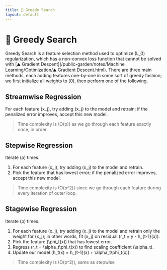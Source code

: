 ```yaml
---
title: 🔎 Greedy Search
layout: default
---
```


# 🔎 Greedy Search

Greedy Search is a feature selection method used to optimize \(L_0\) regularization, which has a non-convex loss function that cannot be solved with [⛰️ Gradient Descent](/public-garden/notes/Machine Learning/Optimization/⛰️ Gradient Descent.html). There are three main methods, each adding features one-by-one in some sort of greedy fashion; we first initialize all weights to \(0\), then perform one of the following.

## Streamwise Regression
For each feature \(x_j\), try adding \(x_j\) to the model and retrain; if the penalized error improves, accept this new model.

> Time complexity is \(O(p)\) as we go through each feature exactly once, in order.

## Stepwise Regression
Iterate \(p\) times.
1. For each feature \(x_j\), try adding \(x_j\) to the model and retrain.
2. Pick the feature that has lowest error; if the penalized error improves, accept this new model.

> Time complexity is \(O(p^2)\) since we go through each feature during every iteration of outer loop.

## Stagewise Regression
Iterate \(p\) times.
1. For each feature \(x_j\), try adding \(x_j\) to the model and retrain only the weight for \(x_j\); in other words, fit \(x_j\) on residual \(r_t = y - h_{t-1}(x)\).
2. Pick the feature \(\phi_t(x)\) that has lowest error.
3. Regress \(r_t = \alpha_t\phi_t(x)\) to find scaling coefficient \(\alpha_t\).
4. Update our model \(h_t(x) = h_{t-1}(x) + \alpha_t\phi_t(x)\).

> Time complexity is \(O(p^2)\), same as stepwise
